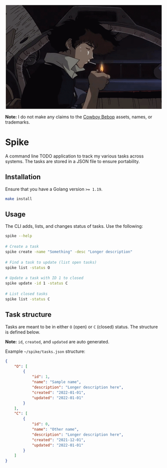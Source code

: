 <div align="center">
    <img src="https://github.com/mattdood/spike/raw/master/assets/spike.gif" alt="Gif of Spike Spiegel from Cowboy Bebop in space"/>
</div>

**Note:** I do not make any claims to the [Cowboy Bebop](https://en.wikipedia.org/wiki/Cowboy_Bebop) assets, names, or trademarks.

# Spike
A command line TODO application to track my various tasks across systems. The
tasks are stored in a JSON file to ensure portability.

## Installation
Ensure that you have a Golang version `>= 1.19`.

```bash
make install
```

## Usage
The CLI adds, lists, and changes status of tasks. Use the following:

```bash
spike --help

# Create a task
spike create -name "Something" -desc "Longer description"

# Find a task to update (list open tasks)
spike list -status O

# Update a task with ID 1 to closed
spike update -id 1 -status C

# List closed tasks
spike list -status C
```

## Task structure
Tasks are meant to be in either `O` (open) or `C` (closed) status. The structure
is defined below.

**Note:** `id`, `created`, and `updated` are auto generated.

Example `~/spike/tasks.json` structure:
```json
{
    "O": [
        {
            "id": 1,
            "name": "Sample name",
            "description": "Longer description here",
            "created": "2022-01-01",
            "updated": "2022-01-01"
        }
    ],
    "C": [
        {
            "id": 0,
            "name": "Other name",
            "description": "Longer description here",
            "created": "2021-12-01",
            "updated": "2022-01-01"
        }
    ]
}
```

